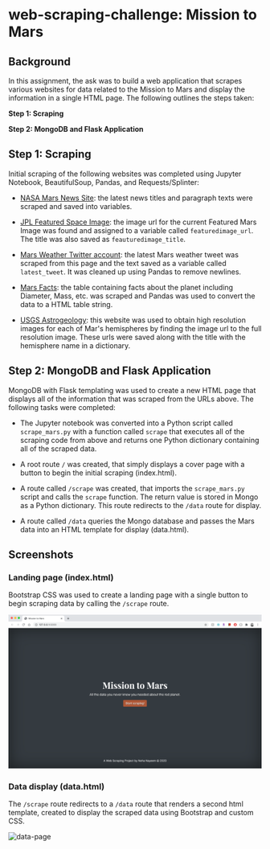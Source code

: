 # web-scraping-challenge: Mission to Mars

## Background
In this assignment, the ask was to build a web application that scrapes various websites for data related to the Mission to Mars and display the information in a single HTML page. The following outlines the steps taken:

**Step 1: Scraping**

**Step 2: MongoDB and Flask Application**


## Step 1: Scraping

Initial scraping of the following websites was completed using Jupyter Notebook, BeautifulSoup, Pandas, and Requests/Splinter:

* [NASA Mars News Site](https://mars.nasa.gov/news/): the latest news titles and paragraph texts were scraped and saved into variables.

* [JPL Featured Space Image](https://www.jpl.nasa.gov/spaceimages/?search=&category=Mars): the image url for the current Featured Mars Image was found and assigned to a variable called `featuredimage_url`. The title was also saved as `feauturedimage_title`.

* [Mars Weather Twitter account](https://twitter.com/marswxreport?lang=en): the latest Mars weather tweet was scraped from this page and the text saved as a variable called `latest_tweet`. It was cleaned up using Pandas to remove newlines.

* [Mars Facts](https://space-facts.com/mars/): the table containing facts about the planet including Diameter, Mass, etc. was scraped and Pandas was used to convert the data to a HTML table string.

* [USGS Astrogeology](https://astrogeology.usgs.gov/search/results?q=hemisphere+enhanced&k1=target&v1=Mars): this website was used to obtain high resolution images for each of Mar's hemispheres by finding the image url to the full resolution image. These urls were saved along with the title with the hemisphere name in a dictionary.

## Step 2: MongoDB and Flask Application

MongoDB with Flask templating was used to create a new HTML page that displays all of the information that was scraped from the URLs above. The following tasks were completed:

* The Jupyter notebook was converted into a Python script called `scrape_mars.py` with a function called `scrape` that executes all of the scraping code from above and returns one Python dictionary containing all of the scraped data.

* A root route `/` was created, that simply displays a cover page with a button to begin the initial scraping (index.html).

* A route called `/scrape` was created, that imports the `scrape_mars.py` script and calls the `scrape` function. The return value is stored in Mongo as a Python dictionary. This route redirects to the `/data` route for display.

* A route called `/data` queries the Mongo database and passes the Mars data into an HTML template for display (data.html).

## Screenshots

### Landing page (index.html)

Bootstrap CSS was used to create a landing page with a single button to begin scraping data by calling the `/scrape` route.

![landing-page](Mission_to_Mars/screenshots/Root-Route.png)

### Data display (data.html)

The `/scrape` route redirects to a `/data` route that renders a second html template, created to display the scraped data using Bootstrap and custom CSS.

![data-page](Mission_to_Mars/screenshots/Data-Route.png)
